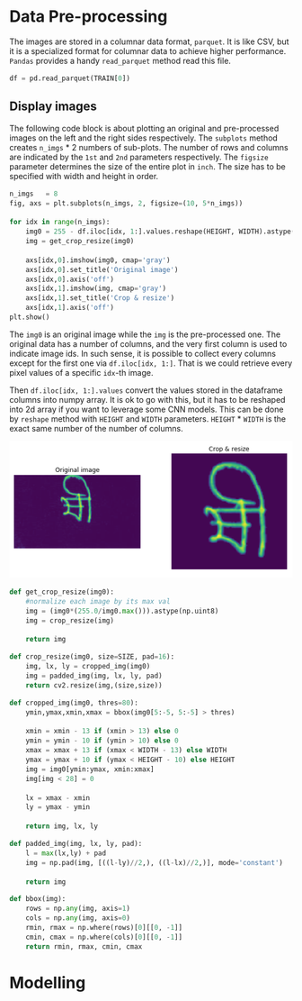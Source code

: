 # Data Pre-processing

The images are stored in a columnar data format, `parquet`. It is like CSV, but it is a specialized format for columnar data to achieve higher performance. `Pandas` provides a handy `read_parquet` method read this file.

```python
df = pd.read_parquet(TRAIN[0])
```

## Display images 

The following code block is about plotting an original and pre-processed images on the left and the right sides respectively. The `subplots` method creates `n_imgs` * 2 numbers of sub-plots. The number of rows and columns are indicated by the `1st` and `2nd` parameters respectively. The `figsize` parameter determines the size of the entire plot in `inch`. The size has to be specified with width and height in order.

```python
n_imgs   = 8                         
fig, axs = plt.subplots(n_imgs, 2, figsize=(10, 5*n_imgs))

for idx in range(n_imgs):
    img0 = 255 - df.iloc[idx, 1:].values.reshape(HEIGHT, WIDTH).astype(uint8)
    img = get_crop_resize(img0)

    axs[idx,0].imshow(img0, cmap='gray')
    axs[idx,0].set_title('Original image') 
    axs[idx,0].axis('off') 
    axs[idx,1].imshow(img, cmap='gray') 
    axs[idx,1].set_title('Crop & resize') 
    axs[idx,1].axis('off') 
plt.show()
```

The `img0` is an original image while the `img` is the pre-processed one. The original data has a number of columns, and the very first column is used to indicate image ids. In such sense, it is possible to collect every columns except for the first one via `df.iloc[idx, 1:]`. That is we could retrieve every pixel values of a specific `idx`-th image.

Then `df.iloc[idx, 1:].values` convert the values stored in the dataframe columns into numpy array. It is ok to go with this, but it has to be reshaped into 2d array if you want to leverage some CNN models. This can be done by `reshape` method with `HEIGHT` and `WIDTH` parameters. `HEIGHT` * `WIDTH` is the exact same number of the number of columns.



<img src="./img1.png"/>

```python
def get_crop_resize(img0):
    #normalize each image by its max val
    img = (img0*(255.0/img0.max())).astype(np.uint8) 
    img = crop_resize(img) 
    
    return img
```

```python
def crop_resize(img0, size=SIZE, pad=16):
    img, lx, ly = cropped_img(img0)
    img = padded_img(img, lx, ly, pad)
    return cv2.resize(img,(size,size))
```

```python
def cropped_img(img0, thres=80):
    ymin,ymax,xmin,xmax = bbox(img0[5:-5, 5:-5] > thres)

    xmin = xmin - 13 if (xmin > 13) else 0
    ymin = ymin - 10 if (ymin > 10) else 0
    xmax = xmax + 13 if (xmax < WIDTH - 13) else WIDTH
    ymax = ymax + 10 if (ymax < HEIGHT - 10) else HEIGHT
    img = img0[ymin:ymax, xmin:xmax]
    img[img < 28] = 0

    lx = xmax - xmin
    ly = ymax - ymin

    return img, lx, ly
```

```python
def padded_img(img, lx, ly, pad):
    l = max(lx,ly) + pad
    img = np.pad(img, [((l-ly)//2,), ((l-lx)//2,)], mode='constant')

    return img
```

```python
def bbox(img):
    rows = np.any(img, axis=1)
    cols = np.any(img, axis=0)
    rmin, rmax = np.where(rows)[0][[0, -1]]
    cmin, cmax = np.where(cols)[0][[0, -1]]
    return rmin, rmax, cmin, cmax
```

# Modelling

